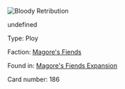 
![Bloody Retribution](https://warhammerunderworlds.com/wp-content/uploads/sites/6/2018/03/186_ENG.png)

undefined

Type: Ploy

Faction: [Magore's Fiends](/factions/magores-fiends.md)

Found in: [Magore's Fiends Expansion](/locations/magores-fiends-expansion.md)

Card number: 186
